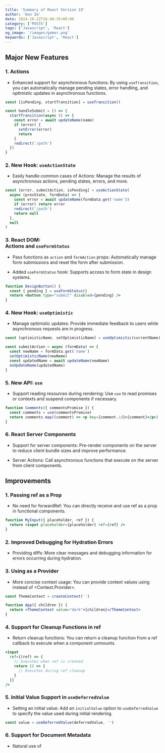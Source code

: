```yaml
---
title: 'Summary of React Version 19'
author: 'Hun Im'
date: 2024-10-22T10:40:35+09:00
category: ['POSTS']
tags: ['Javascript', 'React']
og_image: '/images/gamer.png'
keywords: ['Javascript', 'React']
---
```


## Major New Features

### 1. Actions

- Enhanced support for asynchronous functions: By using `useTransition`, you can automatically manage pending states, error handling, and optimistic updates in asynchronous functions.

```jsx
const [isPending, startTransition] = useTransition()

const handleSubmit = () => {
  startTransition(async () => {
    const error = await updateName(name)
    if (error) {
      setError(error)
      return
    }
    redirect('/path')
  })
}
```

### 2. New Hook: `useActionState`

- Easily handle common cases of Actions: Manage the results of asynchronous actions, pending states, errors, and more.

```jsx
const [error, submitAction, isPending] = useActionState(
  async (prevState, formData) => {
    const error = await updateName(formData.get('name'))
    if (error) return error
    redirect('/path')
    return null
  },
  null
)
```

### 3. React DOM: <form> Actions and `useFormStatus`

- Pass functions as `action` and `formAction` props: Automatically manage form submissions and reset the form after submission.

- Added `useFormStatus` hook: Supports access to form state in design systems.

```jsx
function DesignButton() {
  const { pending } = useFormStatus()
  return <button type="submit" disabled={pending} />
}
```

### 4. New Hook: `useOptimistic`

- Manage optimistic updates: Provide immediate feedback to users while asynchronous requests are in progress.

```jsx
const [optimisticName, setOptimisticName] = useOptimistic(currentName)

const submitAction = async (formData) => {
  const newName = formData.get('name')
  setOptimisticName(newName)
  const updatedName = await updateName(newName)
  onUpdateName(updatedName)
}
```

### 5. New API: `use`

- Support reading resources during rendering: Use `use` to read promises or contexts and suspend components if necessary.

```jsx
function Comments({ commentsPromise }) {
  const comments = use(commentsPromise)
  return comments.map((comment) => <p key={comment.id}>{comment}</p>)
}
```

### 6. React Server Components

- Support for server components: Pre-render components on the server to reduce client bundle sizes and improve performance.

- Server Actions: Call asynchronous functions that execute on the server from client components.

## Improvements

### 1. Passing ref as a Prop

- No need for forwardRef: You can directly receive and use ref as a prop in functional components.

```jsx
function MyInput({ placeholder, ref }) {
  return <input placeholder={placeholder} ref={ref} />
}
```

### 2. Improved Debugging for Hydration Errors

- Providing diffs: More clear messages and debugging information for errors occurring during hydration.

### 3. Using <Context> as a Provider

- More concise context usage: You can provide context values using <Context> instead of <Context.Provider>.

```jsx
const ThemeContext = createContext('')

function App({ children }) {
  return <ThemeContext value="dark">{children}</ThemeContext>
}
```

### 4. Support for Cleanup Functions in ref

- Return cleanup functions: You can return a cleanup function from a ref callback to execute when a component unmounts.

```jsx
<input
  ref={(ref) => {
    // Executes when ref is created
    return () => {
      // Executes during ref cleanup
    }
  }}
/>
```

### 5. Initial Value Support in `useDeferredValue`

- Setting an initial value: Add an `initialValue` option to `useDeferredValue` to specify the value used during initial rendering.

```jsx
const value = useDeferredValue(deferredValue, '')
```

### 6. Support for Document Metadata

- Natural use of <title>, <meta>, <link> tags: Define document metadata directly within components, and React automatically hoists them to <head>.

```jsx
function BlogPost({ post }) {
  return (
    <article>
      <h1>{post.title}</h1>
      <title>{post.title}</title>
      <meta name="author" content="Author Name" />
    </article>
  )
}
```

### 7. Improved Stylesheet Support

- Managing stylesheet precedence: Control the insertion order of stylesheets using the precedence attribute on <link> tags.

```jsx
<link rel="stylesheet" href="style.css" precedence="high" />
```

### 8. Support for Asynchronous Scripts

- Managing load order and deduplication: Declare asynchronous scripts within components, and React manages load order and deduplication.

```jsx
function MyComponent() {
  return (
    <div>
      <script async src="script.js" />
      Content
    </div>
  )
}
```

### 9. Support for Resource Preloading

- Performance optimization: Provide APIs like `preload`, `prefetchDNS`, `preconnect` to optimize browser resource loading.

```jsx
import { prefetchDNS, preconnect, preload, preinit } from 'react-dom'

function MyComponent() {
  preinit('https://example.com/script.js', { as: 'script' })
  preload('https://example.com/font.woff', { as: 'font' })
}
```

### 10. Improved Compatibility with Third-Party Scripts and Extensions

- Enhanced hydration: Prevent hydration errors caused by unexpected tags or elements, minimizing conflicts with third-party scripts or browser extensions.

### 11. Improved Error Reporting

- Removing duplication and providing detailed information: Eliminate duplicate error messages and add new root options like `onCaughtError`, `onUncaughtError` for flexible error handling.

### 12. Support for Custom Elements

- Improved attribute and property management: Enhanced handling of attributes and properties for custom elements, ensuring consistent behavior in client and SSR environments.
